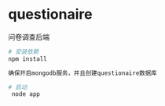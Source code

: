 # questionaire
问卷调查后端
 
``` bash
# 安装依赖
npm install

确保开启mongodb服务，并且创建questionaire数据库

# 启动
 node app

```
